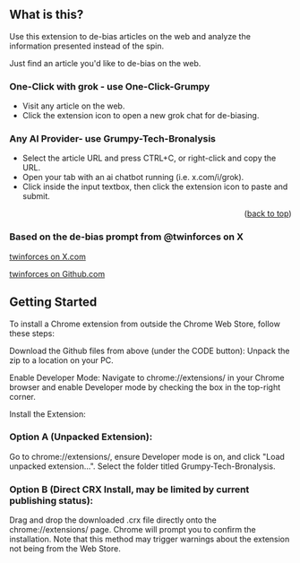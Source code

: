 <!-- Improved compatibility of back to top link: See: https://github.com/othneildrew/Best-README-Template/pull/73 -->
<a id="readme-top"></a>


<!-- ABOUT THE PROJECT -->
## What is this?

Use this extension to de-bias articles on the web and analyze the information presented instead of the spin.

Just find an article you'd like to de-bias on the web.

### One-Click with grok - use One-Click-Grumpy

* Visit any article on the web.
* Click the extension icon to open a new grok chat for de-biasing.

### Any AI Provider- use Grumpy-Tech-Bronalysis
* Select the article URL and press CTRL+C, or right-click and copy the URL.
* Open your tab with an ai chatbot running (i.e. x.com/i/grok).
* Click inside the input textbox, then click the extension icon to paste and submit.

<p align="right">(<a href="#readme-top">back to top</a>)</p>



### Based on the de-bias prompt from @twinforces on X

[twinforces on X.com](https://x.com/twinforces)

[twinforces on Github.com](https://github.com/twinforces/)

<!-- GETTING STARTED -->
## Getting Started


To install a Chrome extension from outside the Chrome Web Store, follow these steps:

Download the Github files from above (under the CODE button): Unpack the zip to a location on your PC.

Enable Developer Mode: Navigate to chrome://extensions/ in your Chrome browser and enable Developer mode by checking the box in the top-right corner.

Install the Extension:

### Option A (Unpacked Extension): 
 Go to chrome://extensions/, ensure Developer mode is on, and click "Load unpacked extension...". Select the folder titled Grumpy-Tech-Bronalysis.
 
### Option B (Direct CRX Install, may be limited by current publishing status): 
 Drag and drop the downloaded .crx file directly onto the chrome://extensions/ page. Chrome will prompt you to confirm the installation.
 Note that this method may trigger warnings about the extension not being from the Web Store.